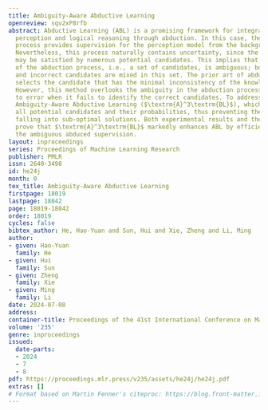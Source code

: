 ```yaml
---
title: Ambiguity-Aware Abductive Learning
openreview: sqv2xP8rfb
abstract: Abductive Learning (ABL) is a promising framework for integrating sub-symbolic
  perception and logical reasoning through abduction. In this case, the abduction
  process provides supervision for the perception model from the background knowledge.
  Nevertheless, this process naturally contains uncertainty, since the knowledge base
  may be satisfied by numerous potential candidates. This implies that the result
  of the abduction process, i.e., a set of candidates, is ambiguous; both correct
  and incorrect candidates are mixed in this set. The prior art of abductive learning
  selects the candidate that has the minimal inconsistency of the knowledge base.
  However, this method overlooks the ambiguity in the abduction process and is prone
  to error when it fails to identify the correct candidates. To address this, we propose
  Ambiguity-Aware Abductive Learning ($\textrm{A}^3\textrm{BL}$), which evaluates
  all potential candidates and their probabilities, thus preventing the model from
  falling into sub-optimal solutions. Both experimental results and theoretical analyses
  prove that $\textrm{A}^3\textrm{BL}$ markedly enhances ABL by efficiently exploiting
  the ambiguous abduced supervision.
layout: inproceedings
series: Proceedings of Machine Learning Research
publisher: PMLR
issn: 2640-3498
id: he24j
month: 0
tex_title: Ambiguity-Aware Abductive Learning
firstpage: 18019
lastpage: 18042
page: 18019-18042
order: 18019
cycles: false
bibtex_author: He, Hao-Yuan and Sun, Hui and Xie, Zheng and Li, Ming
author:
- given: Hao-Yuan
  family: He
- given: Hui
  family: Sun
- given: Zheng
  family: Xie
- given: Ming
  family: Li
date: 2024-07-08
address:
container-title: Proceedings of the 41st International Conference on Machine Learning
volume: '235'
genre: inproceedings
issued:
  date-parts:
  - 2024
  - 7
  - 8
pdf: https://proceedings.mlr.press/v235/assets/he24j/he24j.pdf
extras: []
# Format based on Martin Fenner's citeproc: https://blog.front-matter.io/posts/citeproc-yaml-for-bibliographies/
---
```

